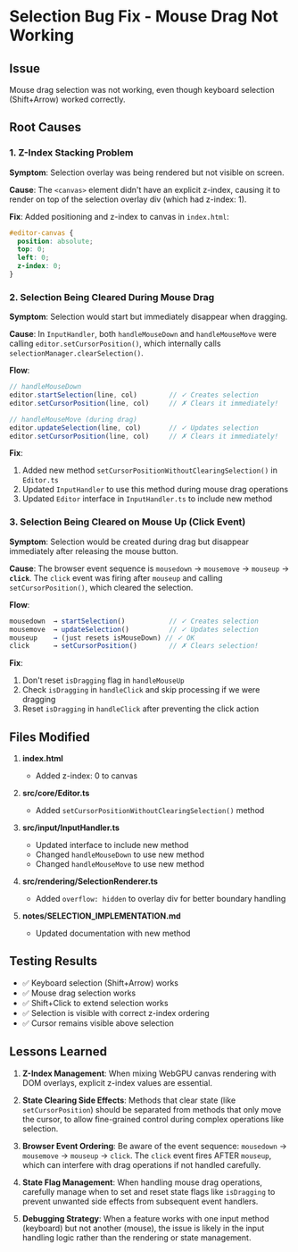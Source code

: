 # Selection Bug Fix - Mouse Drag Not Working

## Issue
Mouse drag selection was not working, even though keyboard selection (Shift+Arrow) worked correctly.

## Root Causes

### 1. Z-Index Stacking Problem
**Symptom**: Selection overlay was being rendered but not visible on screen.

**Cause**: The `<canvas>` element didn't have an explicit z-index, causing it to render on top of the selection overlay div (which had z-index: 1).

**Fix**: Added positioning and z-index to canvas in `index.html`:
```css
#editor-canvas {
  position: absolute;
  top: 0;
  left: 0;
  z-index: 0;
}
```

### 2. Selection Being Cleared During Mouse Drag
**Symptom**: Selection would start but immediately disappear when dragging.

**Cause**: In `InputHandler`, both `handleMouseDown` and `handleMouseMove` were calling `editor.setCursorPosition()`, which internally calls `selectionManager.clearSelection()`.

**Flow**:
```typescript
// handleMouseDown
editor.startSelection(line, col)        // ✓ Creates selection
editor.setCursorPosition(line, col)     // ✗ Clears it immediately!

// handleMouseMove (during drag)
editor.updateSelection(line, col)       // ✓ Updates selection
editor.setCursorPosition(line, col)     // ✗ Clears it immediately!
```

**Fix**: 
1. Added new method `setCursorPositionWithoutClearingSelection()` in `Editor.ts`
2. Updated `InputHandler` to use this method during mouse drag operations
3. Updated `Editor` interface in `InputHandler.ts` to include new method

### 3. Selection Being Cleared on Mouse Up (Click Event)
**Symptom**: Selection would be created during drag but disappear immediately after releasing the mouse button.

**Cause**: The browser event sequence is `mousedown` → `mousemove` → `mouseup` → **`click`**. The `click` event was firing after `mouseup` and calling `setCursorPosition()`, which cleared the selection.

**Flow**:
```typescript
mousedown  → startSelection()           // ✓ Creates selection
mousemove  → updateSelection()          // ✓ Updates selection  
mouseup    → (just resets isMouseDown) // ✓ OK
click      → setCursorPosition()        // ✗ Clears selection!
```

**Fix**:
1. Don't reset `isDragging` flag in `handleMouseUp` 
2. Check `isDragging` in `handleClick` and skip processing if we were dragging
3. Reset `isDragging` in `handleClick` after preventing the click action

## Files Modified

1. **index.html**
   - Added z-index: 0 to canvas

2. **src/core/Editor.ts**
   - Added `setCursorPositionWithoutClearingSelection()` method

3. **src/input/InputHandler.ts**
   - Updated interface to include new method
   - Changed `handleMouseDown` to use new method
   - Changed `handleMouseMove` to use new method

4. **src/rendering/SelectionRenderer.ts**
   - Added `overflow: hidden` to overlay div for better boundary handling

5. **notes/SELECTION_IMPLEMENTATION.md**
   - Updated documentation with new method

## Testing Results

- ✅ Keyboard selection (Shift+Arrow) works
- ✅ Mouse drag selection works
- ✅ Shift+Click to extend selection works
- ✅ Selection is visible with correct z-index ordering
- ✅ Cursor remains visible above selection

## Lessons Learned

1. **Z-Index Management**: When mixing WebGPU canvas rendering with DOM overlays, explicit z-index values are essential.

2. **State Clearing Side Effects**: Methods that clear state (like `setCursorPosition`) should be separated from methods that only move the cursor, to allow fine-grained control during complex operations like selection.

3. **Browser Event Ordering**: Be aware of the event sequence: `mousedown` → `mousemove` → `mouseup` → `click`. The `click` event fires AFTER `mouseup`, which can interfere with drag operations if not handled carefully.

4. **State Flag Management**: When handling mouse drag operations, carefully manage when to set and reset state flags like `isDragging` to prevent unwanted side effects from subsequent event handlers.

5. **Debugging Strategy**: When a feature works with one input method (keyboard) but not another (mouse), the issue is likely in the input handling logic rather than the rendering or state management.
